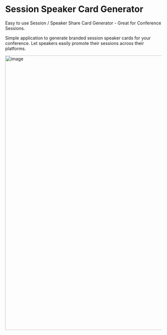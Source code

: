 # Session Speaker Card Generator
Easy to use Session / Speaker Share Card Generator - Great for Conference Sessions.

Simple application to generate branded session speaker cards for your conference.  Let speakers easily promote their sessions across their platforms.

<img width="1653" height="881" alt="image" src="https://github.com/user-attachments/assets/8c620058-4791-4249-a889-9d6761b8b4e2" />
